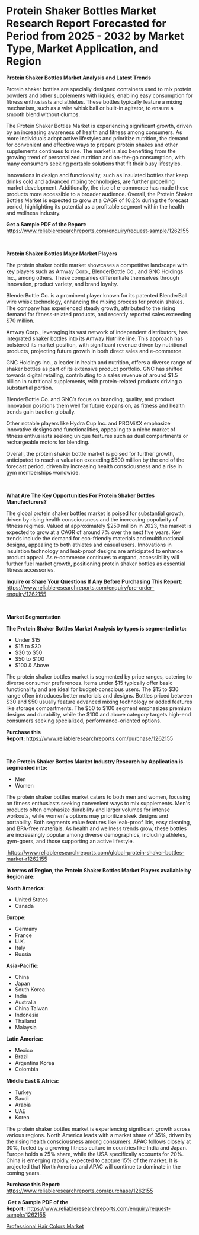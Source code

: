 <p><h1>Protein Shaker Bottles Market Research Report Forecasted for Period from 2025 -  2032 by Market Type, Market Application, and Region</h1></p><p><strong>Protein Shaker Bottles Market Analysis and Latest Trends</strong></p>
<p><p>Protein shaker bottles are specially designed containers used to mix protein powders and other supplements with liquids, enabling easy consumption for fitness enthusiasts and athletes. These bottles typically feature a mixing mechanism, such as a wire whisk ball or built-in agitator, to ensure a smooth blend without clumps.</p><p>The Protein Shaker Bottles Market is experiencing significant growth, driven by an increasing awareness of health and fitness among consumers. As more individuals adopt active lifestyles and prioritize nutrition, the demand for convenient and effective ways to prepare protein shakes and other supplements continues to rise. The market is also benefiting from the growing trend of personalized nutrition and on-the-go consumption, with many consumers seeking portable solutions that fit their busy lifestyles.</p><p>Innovations in design and functionality, such as insulated bottles that keep drinks cold and advanced mixing technologies, are further propelling market development. Additionally, the rise of e-commerce has made these products more accessible to a broader audience. Overall, the Protein Shaker Bottles Market is expected to grow at a CAGR of 10.2% during the forecast period, highlighting its potential as a profitable segment within the health and wellness industry.</p></p>
<p><strong>Get a Sample PDF of the Report:&nbsp;</strong> <a href="https://www.reliableresearchreports.com/enquiry/request-sample/1262155?utm_campaign=2794&utm_medium=2&utm_source=Github&utm_content=ia&utm_term=04042025&utm_id=protein-shaker-bottles">https://www.reliableresearchreports.com/enquiry/request-sample/1262155</a></p>
<p>&nbsp;</p>
<p><strong>Protein Shaker Bottles Major Market Players</strong></p>
<p><p>The protein shaker bottle market showcases a competitive landscape with key players such as Amway Corp., BlenderBottle Co., and GNC Holdings Inc., among others. These companies differentiate themselves through innovation, product variety, and brand loyalty.</p><p>BlenderBottle Co. is a prominent player known for its patented BlenderBall wire whisk technology, enhancing the mixing process for protein shakes. The company has experienced steady growth, attributed to the rising demand for fitness-related products, and recently reported sales exceeding $70 million.</p><p>Amway Corp., leveraging its vast network of independent distributors, has integrated shaker bottles into its Amway Nutrilite line. This approach has bolstered its market position, with significant revenue driven by nutritional products, projecting future growth in both direct sales and e-commerce.</p><p>GNC Holdings Inc., a leader in health and nutrition, offers a diverse range of shaker bottles as part of its extensive product portfolio. GNC has shifted towards digital retailing, contributing to a sales revenue of around $1.5 billion in nutritional supplements, with protein-related products driving a substantial portion.</p><p>BlenderBottle Co. and GNC’s focus on branding, quality, and product innovation positions them well for future expansion, as fitness and health trends gain traction globally. </p><p>Other notable players like Hydra Cup Inc. and PROMiXX emphasize innovative designs and functionalities, appealing to a niche market of fitness enthusiasts seeking unique features such as dual compartments or rechargeable motors for blending. </p><p>Overall, the protein shaker bottle market is poised for further growth, anticipated to reach a valuation exceeding $500 million by the end of the forecast period, driven by increasing health consciousness and a rise in gym memberships worldwide.</p></p>
<p>&nbsp;</p>
<p><strong>What Are The Key Opportunities For Protein Shaker Bottles Manufacturers?</strong></p>
<p><p>The global protein shaker bottles market is poised for substantial growth, driven by rising health consciousness and the increasing popularity of fitness regimes. Valued at approximately $250 million in 2023, the market is expected to grow at a CAGR of around 7% over the next five years. Key trends include the demand for eco-friendly materials and multifunctional designs, appealing to both athletes and casual users. Innovations in insulation technology and leak-proof designs are anticipated to enhance product appeal. As e-commerce continues to expand, accessibility will further fuel market growth, positioning protein shaker bottles as essential fitness accessories.</p></p>
<p><strong>Inquire or Share Your Questions If Any Before Purchasing This Report:</strong> <a href="https://www.reliableresearchreports.com/enquiry/pre-order-enquiry/1262155?utm_campaign=2794&utm_medium=2&utm_source=Github&utm_content=ia&utm_term=04042025&utm_id=protein-shaker-bottles">https://www.reliableresearchreports.com/enquiry/pre-order-enquiry/1262155</a></p>
<p>&nbsp;</p>
<p><strong>Market Segmentation</strong></p>
<p><strong>The Protein Shaker Bottles Market Analysis by types is segmented into:</strong></p>
<p><ul><li>Under $15</li><li>$15 to $30</li><li>$30 to $50</li><li>$50 to $100</li><li>$100 & Above</li></ul></p>
<p><p>The protein shaker bottles market is segmented by price ranges, catering to diverse consumer preferences. Items under $15 typically offer basic functionality and are ideal for budget-conscious users. The $15 to $30 range often introduces better materials and designs. Bottles priced between $30 and $50 usually feature advanced mixing technology or added features like storage compartments. The $50 to $100 segment emphasizes premium designs and durability, while the $100 and above category targets high-end consumers seeking specialized, performance-oriented options.</p></p>
<p><strong>Purchase this Report:&nbsp;</strong><a href="https://www.reliableresearchreports.com/purchase/1262155?utm_campaign=2794&utm_medium=2&utm_source=Github&utm_content=ia&utm_term=04042025&utm_id=protein-shaker-bottles">https://www.reliableresearchreports.com/purchase/1262155</a></p>
<p>&nbsp;</p>
<p><strong>The Protein Shaker Bottles Market Industry Research by Application is segmented into:</strong></p>
<p><ul><li>Men</li><li>Women</li></ul></p>
<p><p>The protein shaker bottles market caters to both men and women, focusing on fitness enthusiasts seeking convenient ways to mix supplements. Men's products often emphasize durability and larger volumes for intense workouts, while women's options may prioritize sleek designs and portability. Both segments value features like leak-proof lids, easy cleaning, and BPA-free materials. As health and wellness trends grow, these bottles are increasingly popular among diverse demographics, including athletes, gym-goers, and those supporting an active lifestyle.</p></p>
<p><a href="https://www.reliableresearchreports.com/global-protein-shaker-bottles-market-r1262155?utm_campaign=2794&utm_medium=2&utm_source=Github&utm_content=ia&utm_term=04042025&utm_id=protein-shaker-bottles">&nbsp;https://www.reliableresearchreports.com/global-protein-shaker-bottles-market-r1262155</a></p>
<p><strong>In terms of Region, the Protein Shaker Bottles Market Players available by Region are:</strong></p>
<p>
    <p> <strong> North America: </strong>
        <ul>
            <li>United States</li>
            <li>Canada</li>
        </ul>
        </p> 
    <p> <strong> Europe: </strong>
        <ul>
            <li>Germany</li>
            <li>France</li>
            <li>U.K.</li>
            <li>Italy</li>
            <li>Russia</li>
        </ul>
        </p> 
    <p> <strong> Asia-Pacific: </strong>
        <ul>
            <li>China</li>
            <li>Japan</li>
            <li>South Korea</li>
            <li>India</li>
            <li>Australia</li>
            <li>China Taiwan</li>
            <li>Indonesia</li>
            <li>Thailand</li>
            <li>Malaysia</li>
        </ul>
        </p> 
    <p> <strong> Latin America: </strong>
        <ul>
            <li>Mexico</li>
            <li>Brazil</li>
            <li>Argentina Korea</li>
            <li>Colombia</li>
        </ul>
        </p> 
    <p> <strong> Middle East & Africa: </strong>
        <ul>
            <li>Turkey</li>
            <li>Saudi</li>
            <li>Arabia</li>
            <li>UAE</li>
            <li>Korea</li>
        </ul>
    </p>
    </p>
<p><p>The protein shaker bottles market is experiencing significant growth across various regions. North America leads with a market share of 35%, driven by the rising health consciousness among consumers. APAC follows closely at 30%, fueled by a growing fitness culture in countries like India and Japan. Europe holds a 25% share, while the USA specifically accounts for 20%. China is emerging rapidly, expected to capture 15% of the market. It is projected that North America and APAC will continue to dominate in the coming years.</p></p>
<p><strong>Purchase this Report: </strong><a href="https://www.reliableresearchreports.com/purchase/1262155?utm_campaign=2794&utm_medium=2&utm_source=Github&utm_content=ia&utm_term=04042025&utm_id=protein-shaker-bottles">https://www.reliableresearchreports.com/purchase/1262155</a></p>
<p>&nbsp;<strong>Get a Sample PDF of the Report:&nbsp;&nbsp;</strong><a href="https://www.reliableresearchreports.com/enquiry/request-sample/1262155?utm_campaign=2794&utm_medium=2&utm_source=Github&utm_content=ia&utm_term=04042025&utm_id=protein-shaker-bottles">https://www.reliableresearchreports.com/enquiry/request-sample/1262155</a></p>
<p><strong></strong></p>
<p><p><a href="https://github.com/abuugjetaj/Market-Research-Report-List-1/blob/main/professional-hair-colors-market.md?utm_campaign=2794&utm_medium=2&utm_source=Github&utm_content=ia&utm_term=04042025&utm_id=protein-shaker-bottles">Professional Hair Colors Market</a></p></p>